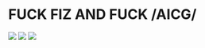 # FUCK FIZ AND FUCK /AICG/

![](https://c3.kemono.su/data/8e/0d/8e0d42fff3f05841b4899271316476148d57889397af39ed37b87580605b21b0.png)
![](https://c5.kemono.su/data/11/7e/117e8062952a7a0af09fc7817ea7b013828a02c19736a0287ddfe389c7d7902e.png)
![](https://c1.kemono.su/data/f7/59/f7591bd23ed7bc765572721ce6bb8654912d4593b600fa7bdef7e4614a80a94c.jpg)